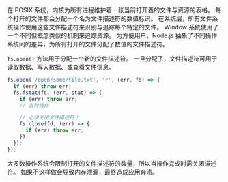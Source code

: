 
在 POSIX 系统，内核为所有进程维护着一张当前打开着的文件与资源的表格。
每个打开的文件都会分配一个名为文件描述符的数值标识。
在系统层，所有文件系统操作使用这些文件描述符来识别与追踪每个特定的文件。
Window 系统使用了一个不同但概念类似的机制来追踪资源。
为方便用户，Node.js 抽象了不同操作系统间的差异，为所有打开的文件分配了数值的文件描述符。

`fs.open()` 方法用于分配一个新的文件描述符。
一旦分配了，文件描述符可用于读取数据、写入数据、或查看文件信息。

```js
fs.open('/open/some/file.txt', 'r', (err, fd) => {
  if (err) throw err;
  fs.fstat(fd, (err, stat) => {
    if (err) throw err;
    // 各种操作

    // 必须关闭文件描述符！
    fs.close(fd, (err) => {
      if (err) throw err;
    });
  });
});
```

大多数操作系统会限制打开的文件描述符的数量，所以当操作完成时需关闭描述符。
如果不这样做会导致内存泄漏，最终造成应用奔溃。

